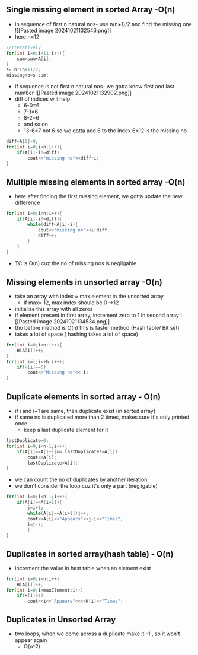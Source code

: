 ## Single missing element in sorted Array       -O(n)
- in sequence of first n natural nos- use n(n+1)/2  and find the missing one
 ![[Pasted image 20241021132546.png]]
- here n=12
```cpp
//Iteratively
for(int i=0;i<11;i++){
	sum=sum+A[i];
}
s= n*(n+1)/2;
missingno=s-sum;
```
- if sequence is not first n natural nos- we gotta know first and last number
 ![[Pasted image 20241021132902.png]]
 - diff of indices will help
	 - 6-0=6
	 - 7-1=6
	 - 8-2=6
	 - and so on
	 - 13-6=7                   not 6 so we gotta add 6 to the index 6=12 is the missing no
```cpp
diff=A[0]-0;
for(int i=0;i<n;i++){
	if(A[i]-i!=diff)
		cout<<"missing no"<<diff+i; 
}
```
## Multiple missing elements in sorted array  -O(n)
- here after finding the first missing element, we gotta update the new difference
```cpp
for(int i=0;i<n;i++){
	if(A[i]-i!=diff){
		while(diff<A[i]-i){
			cout<<"missing no"<<i+diff;
			diff++;
		}
	}
}
```
- TC is O(n)  cuz the no of missing nos is negligable  
## Missing elements in unsorted array  -O(n)
- take an array with index = max element in the unsorted array
	- if max= 12,   max index should be 0 ->12
- initialize this array with all zeros
- if element present in first array, increment zero to 1 in second array
![[Pasted image 20241021134534.png]]
- tho before method is O(n) this is faster method       (Hash table/ Bit set)
- takes a lot of space ( hashing takes a lot of space)
```cpp
for(int i=0;i<n;i++){
	H[A[i]]++;
}
for(int i=l;i<+h;i++){
	if(H[i]==0)
		cout<<"Missing no"<< i;
}
```
## Duplicate elements in sorted array - O(n)
- if i and i+1 are same, then duplicate exist (in sorted array)
- if same no is duplicated more than 2 times, makes sure it's only printed once
	- keep a last duplicate element for it
```cpp
lastDuplicate=0;
for(int i=0;i<n-1;i++){
	if(A[i]==A[i+1]&& lastDuplicate!=A[i])
		cout<<A[i];
		lastDuplicate=A[i];
}
```
- we can count the no of duplicates by another iteration
- we don't consider the loop cuz it's only a part (negligable)
```cpp
for(int i=0;i<n-1;i++){
	if(A[i]==A[i+1]){
		j=i+1;
		while(A[i]==A[i+1])j++;
		cout<<A[i]<<"Appears"<<j-i<<"Times";
		i=j-1;
		}
}
```
## Duplicates in sorted array(hash table)  - O(n)
- increment the value in hast table when an element exist
```cpp
for(int i=0;i<n;i++)
	H[A[i]]++;
for(int i=0;i<maxElement;i++)
	if(H[i]>1) 
		cout<<i<<"Appears"<<<<H[i]<<"Times";
```

## Duplicates in Unsorted Array 
- two loops, when we come across a duplicate make it -1 , so it won't appear again
	- O(n^2)
```cpp
```
## 
```cpp
```

## 
```cpp
```

## 
```cpp
```


